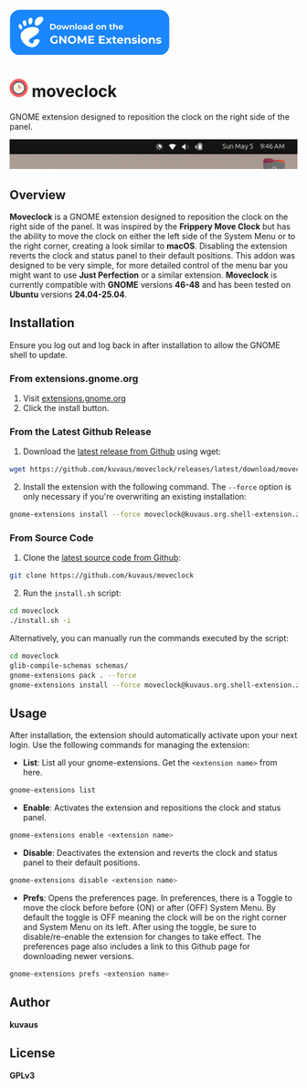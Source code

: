 [![Download on the GNOME Extensions](./resources/gnome.svg)](https://extensions.gnome.org/extension/6949/moveclock/)

# <img alt="Clock icon" src="./resources/clock.svg" width="32" /> moveclock

GNOME extension designed to reposition the clock on the right side of the panel.

![Screenshot](./resources/screenshot.png)
## Overview

**Moveclock** is a GNOME extension designed to reposition the clock on the right side of the panel. It was inspired by the **Frippery Move Clock** but has the ability to move the clock on either the left side of the System Menu or to the right corner, creating a look similar to **macOS**. Disabling the extension reverts the clock and status panel to their default positions. This addon was designed to be very simple, for more detailed control of the menu bar you might want to use **Just Perfection** or a similar extension. **Moveclock** is currently compatible with **GNOME** versions **46-48** and has been tested on **Ubuntu** versions **24.04-25.04**.


## Installation

Ensure you log out and log back in after installation to allow the GNOME shell to update.

### From extensions.gnome.org

1. Visit [extensions.gnome.org](https://extensions.gnome.org/extension/6949/moveclock/)
2. Click the install button.

### From the Latest Github Release

1. Download the [latest release from Github](https://github.com/kuvaus/moveclock/releases/latest/download/moveclock@kuvaus.org.shell-extension.zip) using wget:

```bash
wget https://github.com/kuvaus/moveclock/releases/latest/download/moveclock@kuvaus.org.shell-extension.zip
```

2. Install the extension with the following command. The `--force` option is only necessary if you're overwriting an existing installation:

```bash
gnome-extensions install --force moveclock@kuvaus.org.shell-extension.zip
```

### From Source Code

1. Clone the [latest source code from Github](https://github.com/kuvaus/moveclock):

```bash
git clone https://github.com/kuvaus/moveclock
```

2. Run the `install.sh` script:

```bash
cd moveclock
./install.sh -i
```

Alternatively, you can manually run the commands executed by the script:

```bash
cd moveclock
glib-compile-schemas schemas/
gnome-extensions pack . --force
gnome-extensions install --force moveclock@kuvaus.org.shell-extension.zip
```

## Usage

After installation, the extension should automatically activate upon your next login. Use the following commands for managing the extension:

- **List**: List all your gnome-extensions. Get the `<extension name>` from here.

```bash
gnome-extensions list
```

- **Enable**: Activates the extension and repositions the clock and status panel.

```bash
gnome-extensions enable <extension name>
```

- **Disable**: Deactivates the extension and reverts the clock and status panel to their default positions.

```bash
gnome-extensions disable <extension name>
```

- **Prefs**: Opens the preferences page. In preferences, there is a Toggle to move the clock before before (ON) or after (OFF) System Menu. By default the toggle is OFF meaning the clock will be on the right corner and System Menu on its left. After using the toggle, be sure to disable/re-enable the extension for changes to take effect. The preferences page also includes a link to this Github page for downloading newer versions.

```bash
gnome-extensions prefs <extension name>
```

## Author

**kuvaus**

## License

**GPLv3**
